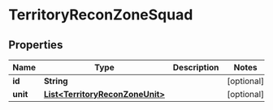 

# TerritoryReconZoneSquad


## Properties

| Name | Type | Description | Notes |
|------------ | ------------- | ------------- | -------------|
|**id** | **String** |  |  [optional] |
|**unit** | [**List&lt;TerritoryReconZoneUnit&gt;**](TerritoryReconZoneUnit.md) |  |  [optional] |



